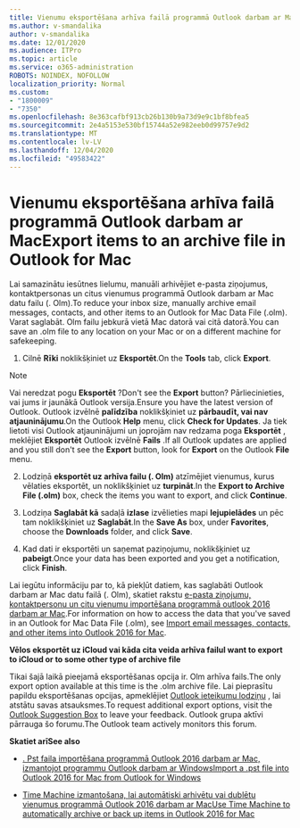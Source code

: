```yaml
---
title: Vienumu eksportēšana arhīva failā programmā Outlook darbam ar Mac
ms.author: v-smandalika
author: v-smandalika
ms.date: 12/01/2020
ms.audience: ITPro
ms.topic: article
ms.service: o365-administration
ROBOTS: NOINDEX, NOFOLLOW
localization_priority: Normal
ms.custom:
- "1800009"
- "7350"
ms.openlocfilehash: 8e363cafbf913cb26b130b9a73d9e9c1bf8bfea5
ms.sourcegitcommit: 2e4a5153e530bf15744a52e982eeb0d99757e9d2
ms.translationtype: MT
ms.contentlocale: lv-LV
ms.lasthandoff: 12/04/2020
ms.locfileid: "49583422"
---
```

# <a name="export-items-to-an-archive-file-in-outlook-for-mac"></a><span data-ttu-id="50b68-102">Vienumu eksportēšana arhīva failā programmā Outlook darbam ar Mac</span><span class="sxs-lookup"><span data-stu-id="50b68-102">Export items to an archive file in Outlook for Mac</span></span>

<span data-ttu-id="50b68-103">Lai samazinātu iesūtnes lielumu, manuāli arhivējiet e-pasta ziņojumus, kontaktpersonas un citus vienumus programmā Outlook darbam ar Mac datu failu (. Olm).</span><span class="sxs-lookup"><span data-stu-id="50b68-103">To reduce your inbox size, manually archive email messages, contacts, and other items to an Outlook for Mac Data File (.olm).</span></span> <span data-ttu-id="50b68-104">Varat saglabāt. Olm failu jebkurā vietā Mac datorā vai citā datorā.</span><span class="sxs-lookup"><span data-stu-id="50b68-104">You can save an .olm file to any location on your Mac or on a different machine for safekeeping.</span></span>

1. <span data-ttu-id="50b68-105">Cilnē **Rīki** noklikšķiniet uz **Eksportēt**.</span><span class="sxs-lookup"><span data-stu-id="50b68-105">On the **Tools** tab, click **Export**.</span></span>

> [!NOTE]
> <span data-ttu-id="50b68-106">Vai neredzat pogu **Eksportēt** ?</span><span class="sxs-lookup"><span data-stu-id="50b68-106">Don't see the **Export** button?</span></span> <span data-ttu-id="50b68-107">Pārliecinieties, vai jums ir jaunākā Outlook versija.</span><span class="sxs-lookup"><span data-stu-id="50b68-107">Ensure you have the latest version of Outlook.</span></span> <span data-ttu-id="50b68-108">Outlook izvēlnē **palīdzība** noklikšķiniet uz **pārbaudīt, vai nav atjauninājumu**.</span><span class="sxs-lookup"><span data-stu-id="50b68-108">On the Outlook **Help** menu, click **Check for Updates**.</span></span> <span data-ttu-id="50b68-109">Ja tiek lietoti visi Outlook atjauninājumi un joprojām nav redzama poga **Eksportēt** , meklējiet **Eksportēt** Outlook izvēlnē **Fails** .</span><span class="sxs-lookup"><span data-stu-id="50b68-109">If all Outlook updates are applied and you still don't see the **Export** button, look for **Export** on the Outlook **File** menu.</span></span>

2. <span data-ttu-id="50b68-110">Lodziņā **eksportēt uz arhīva failu (. Olm)** atzīmējiet vienumus, kurus vēlaties eksportēt, un noklikšķiniet uz **turpināt**.</span><span class="sxs-lookup"><span data-stu-id="50b68-110">In the **Export to Archive File (.olm)** box, check the items you want to export, and click **Continue**.</span></span>

3. <span data-ttu-id="50b68-111">Lodziņa **Saglabāt kā** sadaļā **izlase** izvēlieties mapi **lejupielādes** un pēc tam noklikšķiniet uz **Saglabāt**.</span><span class="sxs-lookup"><span data-stu-id="50b68-111">In the **Save As** box, under **Favorites**, choose the **Downloads** folder, and click **Save**.</span></span>

4. <span data-ttu-id="50b68-112">Kad dati ir eksportēti un saņemat paziņojumu, noklikšķiniet uz **pabeigt**.</span><span class="sxs-lookup"><span data-stu-id="50b68-112">Once your data has been exported and you get a notification, click **Finish**.</span></span>

<span data-ttu-id="50b68-113">Lai iegūtu informāciju par to, kā piekļūt datiem, kas saglabāti Outlook darbam ar Mac datu failā (. Olm), skatiet rakstu [e-pasta ziņojumu, kontaktpersonu un citu vienumu importēšana programmā outlook 2016 darbam ar Mac](https://support.microsoft.com/office/import-and-export-outlook-email-contacts-and-calendar-92577192-3881-4502-b79d-c3bbada6c8ef#ID0EAACAAA=macOS).</span><span class="sxs-lookup"><span data-stu-id="50b68-113">For information on how to access the data that you've saved in an Outlook for Mac Data File (.olm), see [Import email messages, contacts, and other items into Outlook 2016 for Mac](https://support.microsoft.com/office/import-and-export-outlook-email-contacts-and-calendar-92577192-3881-4502-b79d-c3bbada6c8ef#ID0EAACAAA=macOS).</span></span>

<span data-ttu-id="50b68-114">**Vēlos eksportēt uz iCloud vai kāda cita veida arhīva failu**</span><span class="sxs-lookup"><span data-stu-id="50b68-114">**I want to export to iCloud or to some other type of archive file**</span></span>

<span data-ttu-id="50b68-115">Tikai šajā laikā pieejamā eksportēšanas opcija ir. Olm arhīva fails.</span><span class="sxs-lookup"><span data-stu-id="50b68-115">The only export option available at this time is the .olm archive file.</span></span> <span data-ttu-id="50b68-116">Lai pieprasītu papildu eksportēšanas opcijas, apmeklējiet [Outlook ieteikumu lodziņu](https://outlook.uservoice.com/) , lai atstātu savas atsauksmes.</span><span class="sxs-lookup"><span data-stu-id="50b68-116">To request additional export options, visit the [Outlook Suggestion Box](https://outlook.uservoice.com/) to leave your feedback.</span></span> <span data-ttu-id="50b68-117">Outlook grupa aktīvi pārrauga šo forumu.</span><span class="sxs-lookup"><span data-stu-id="50b68-117">The Outlook team actively monitors this forum.</span></span>

<span data-ttu-id="50b68-118">**Skatiet arī**</span><span class="sxs-lookup"><span data-stu-id="50b68-118">**See also**</span></span>

- [<span data-ttu-id="50b68-119">. Pst faila importēšana programmā Outlook 2016 darbam ar Mac, izmantojot programmu Outlook darbam ar Windows</span><span class="sxs-lookup"><span data-stu-id="50b68-119">Import a .pst file into Outlook 2016 for Mac from Outlook for Windows</span></span>](https://support.microsoft.com/office/import-a-pst-file-into-outlook-for-mac-from-outlook-for-windows-b4a6a1d6-94bb-4c85-a4fc-a83dc690e18c)

- [<span data-ttu-id="50b68-120">Time Machine izmantošana, lai automātiski arhivētu vai dublētu vienumus programmā Outlook 2016 darbam ar Mac</span><span class="sxs-lookup"><span data-stu-id="50b68-120">Use Time Machine to automatically archive or back up items in Outlook 2016 for Mac</span></span>](https://support.microsoft.com/office/automatically-archive-or-back-up-outlook-for-mac-items-441fcce5-2262-4b64-ac8c-fa949df989f5)
